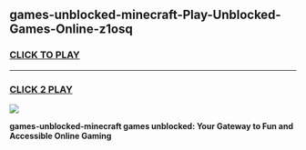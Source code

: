 
## games-unblocked-minecraft-Play-Unblocked-Games-Online-z1osq
<h3>
<a href="https://premium76.site?title=games-unblocked-minecraft&ref=25A">CLICK TO PLAY</a></h3>
<hr>

<h3>
<a href="https://premium76.site?title=games-unblocked-minecraft&ref=25A">CLICK 2 PLAY</a>
  
</h3>

<a href="https://premium76.site?title=games-unblocked-minecraft&ref=25A"><img src="https://clearcache.store/games.png"></a>


**games-unblocked-minecraft games unblocked: Your Gateway to Fun and Accessible Online Gaming**
